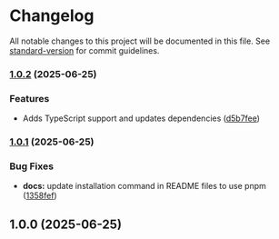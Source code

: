 # Changelog

All notable changes to this project will be documented in this file. See [standard-version](https://github.com/conventional-changelog/standard-version) for commit guidelines.

### [1.0.2](https://github.com/Levix/webpack-plugin-dynamic-new-url/compare/webpack-plugin-dynamic-new-url@1.0.1...webpack-plugin-dynamic-new-url@1.0.2) (2025-06-25)


### Features

* Adds TypeScript support and updates dependencies ([d5b7fee](https://github.com/Levix/webpack-plugin-dynamic-new-url/commit/d5b7fee5cea274c1688c54f33254a542cd3f095a))

### [1.0.1](https://github.com/Levix/webpack-plugin-dynamic-new-url/compare/webpack-plugin-dynamic-new-url@1.0.0...webpack-plugin-dynamic-new-url@1.0.1) (2025-06-25)


### Bug Fixes

* **docs:** update installation command in README files to use pnpm ([1358fef](https://github.com/Levix/webpack-plugin-dynamic-new-url/commit/1358fef43a1995557256bf61393fe489bc0e944d))

## 1.0.0 (2025-06-25)
